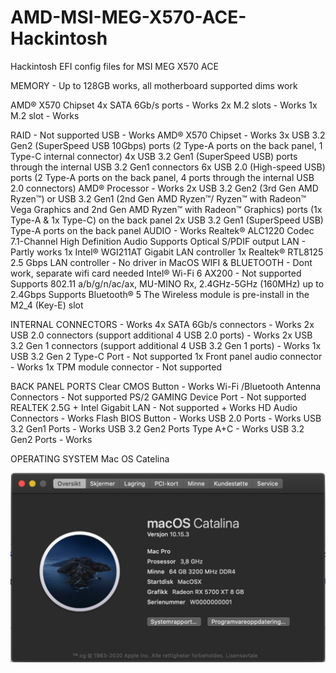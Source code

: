 # AMD-MSI-MEG-X570-ACE-Hackintosh
Hackintosh EFI config files for MSI MEG X570 ACE

MEMORY - Up to 128GB works, all motherboard supported dims work

AMD® X570 Chipset
	4x SATA 6Gb/s ports - Works
	2x M.2 slots - Works
	1x M.2 slot - Works

RAID - Not supported
USB - Works
AMD® X570 Chipset - Works
	3x USB 3.2 Gen2 (SuperSpeed USB 10Gbps) ports (2 Type-A ports on the back panel, 1 Type-C internal connector)
	4x USB 3.2 Gen1 (SuperSpeed USB) ports through the internal USB 3.2 Gen1 connectors
	6x USB 2.0 (High-speed USB) ports (2 Type-A ports on the back panel, 4 ports through the internal USB 2.0 connectors)
AMD® Processor - Works
	2x USB 3.2 Gen2 (3rd Gen AMD Ryzen™) or USB 3.2 Gen1 (2nd Gen AMD Ryzen™/ Ryzen™ with Radeon™ Vega Graphics and 2nd Gen AMD Ryzen™ with Radeon™ Graphics) ports (1x Type-A & 1x Type-C) on the back panel
	2x USB 3.2 Gen1 (SuperSpeed USB) Type-A ports on the back panel
AUDIO - Works 
Realtek® ALC1220 Codec
	7.1-Channel High Definition Audio
	Supports Optical S/PDIF output
LAN - Partly works
	1x Intel® WGI211AT Gigabit LAN controller
	1x Realtek® RTL8125 2.5 Gbps LAN controller - No driver in MacOS
WIFI & BLUETOOTH - Dont work, separate wifi card needed
Intel® Wi-Fi 6 AX200 - Not supported
	Supports 802.11 a/b/g/n/ac/ax, MU-MINO Rx, 2.4GHz-5GHz (160MHz) up to 2.4Gbps
	Supports Bluetooth® 5
	The Wireless module is pre-install in the M2_4 (Key-E) slot

INTERNAL CONNECTORS - Works
	4x SATA 6Gb/s connectors - Works
	2x USB 2.0 connectors (support additional 4 USB 2.0 ports) - Works
	2x USB 3.2 Gen 1 connectors (support additional 4 USB 3.2 Gen 1 ports) - Works
	1x USB 3.2 Gen 2 Type-C Port - Not supported
	1x Front panel audio connector - Works
	1x TPM module connector - Not supported 







BACK PANEL PORTS
Clear CMOS Button - Works
Wi-Fi /Bluetooth Antenna Connectors - Not supported 
PS/2 GAMING Device Port - Not supported
REALTEK 2.5G + Intel Gigabit LAN - Not supported + Works
HD Audio Connectors - Works
Flash BIOS Button - Works
USB 2.0 Ports - Works
USB 3.2 Gen1 Ports - Works
USB 3.2 Gen2 Ports Type A+C - Works
USB 3.2 Gen2 Ports  - Works


OPERATING SYSTEM
Mac OS Catelina

![Mac_OS_System_Information](MSI_x570_Hackintosh.png)

